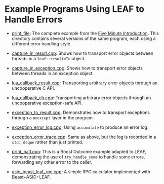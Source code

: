 # Example Programs Using LEAF to Handle Errors

* [print_file](./print_file): The complete example from the [Five Minute Introduction](https://boostorg.github.io/leaf/#introduction). This directory contains several versions of the same program, each using a different error handling style.

* [capture_in_result.cpp](https://github.com/boostorg/leaf/blob/master/example/capture_in_result.cpp?ts=4): Shows how to transport error objects between threads in a `leaf::result<T>` object.
* [capture_in_exception.cpp](https://github.com/boostorg/leaf/blob/master/example/capture_in_exception.cpp?ts=4): Shows how to transport error objects between threads in an exception object.
* [lua_callback_result.cpp](https://github.com/boostorg/leaf/blob/master/example/lua_callback_result.cpp?ts=4): Transporting arbitrary error objects through an uncooperative C API.
* [lua_callback_eh.cpp](https://github.com/boostorg/leaf/blob/master/example/lua_callback_eh.cpp?ts=4): Transporting arbitrary error objects through an uncooperative exception-safe API.
* [exception_to_result.cpp](https://github.com/boostorg/leaf/blob/master/example/exception_to_result.cpp?ts=4): Demonstrates how to transport exceptions through a `noexcept` layer in the program.
* [exception_error_log.cpp](https://github.com/boostorg/leaf/blob/master/example/error_log.cpp?ts=4): Using `accumulate` to produce an error log.
* [exception_error_trace.cpp](https://github.com/boostorg/leaf/blob/master/example/error_trace.cpp?ts=4): Same as above, but the log is recorded in a `std::deque` rather than just printed.
* [print_half.cpp](https://github.com/boostorg/leaf/blob/master/example/print_half.cpp?ts=4): This is a Boost Outcome example adapted to LEAF, demonstrating the use of `try_handle_some` to handle some errors, forwarding any other error to the caller.
* [asio_beast_leaf_rpc.cpp](https://github.com/boostorg/leaf/blob/master/example/asio_beast_leaf_rpc.cpp?ts=4): A simple RPC calculator implemented with Beast+ASIO+LEAF.
